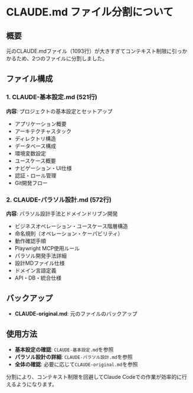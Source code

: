 # CLAUDE.md ファイル分割について

## 概要
元のCLAUDE.mdファイル（1093行）が大きすぎてコンテキスト制限に引っかかるため、2つのファイルに分割しました。

## ファイル構成

### 1. CLAUDE-基本設定.md (521行)
**内容**: プロジェクトの基本設定とセットアップ
- アプリケーション概要
- アーキテクチャスタック
- ディレクトリ構造
- データベース構成
- 環境変数設定
- ユースケース概要
- ナビゲーション・UI仕様
- 認証・ロール管理
- Git開発フロー

### 2. CLAUDE-パラソル設計.md (572行)
**内容**: パラソル設計手法とドメインドリブン開発
- ビジネスオペレーション・ユースケース階層構造
- 命名規則（オペレーション・ケーパビリティ）
- 動作確認手順
- Playwright MCP使用ルール
- パラソル開発手法詳細
- 設計MDファイル仕様
- ドメイン言語定義
- API・DB・統合仕様

## バックアップ
- **CLAUDE-original.md**: 元のファイルのバックアップ

## 使用方法
- **基本設定の確認**: `CLAUDE-基本設定.md`を参照
- **パラソル設計の詳細**: `CLAUDE-パラソル設計.md`を参照
- **全体の確認**: 必要に応じて`CLAUDE-original.md`を参照

分割により、コンテキスト制限を回避してClaude Codeでの作業が効率的に行えるようになります。